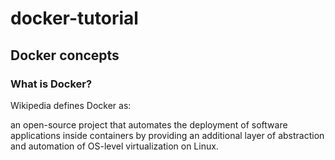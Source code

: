 # docker-tutorial

## Docker concepts

### What is Docker?
Wikipedia defines Docker as:

an open-source project that automates the deployment of software applications inside containers by providing an additional layer of abstraction and automation of OS-level virtualization on Linux.
